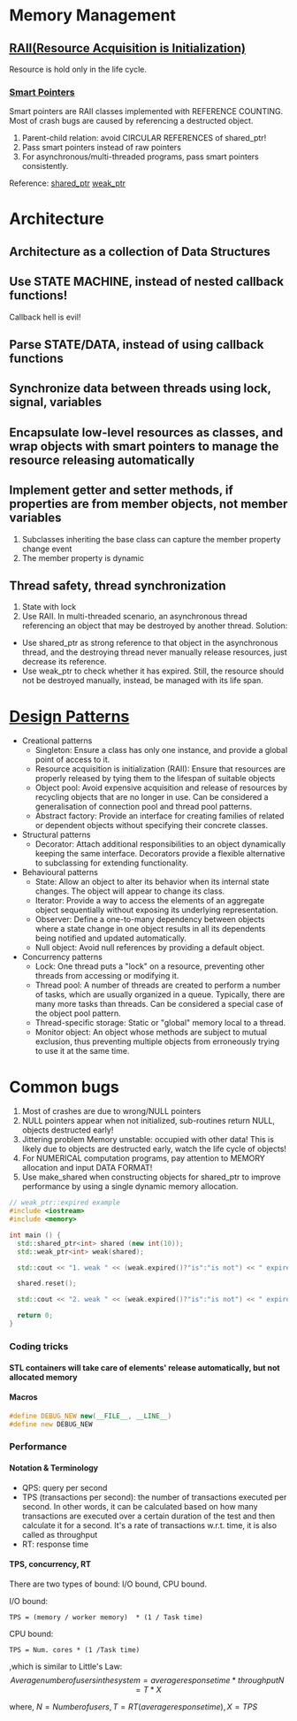 # Memory Management

## [RAII(Resource Acquisition is Initialization)](http://en.wikipedia.org/wiki/RAII)
Resource is hold only in the life cycle.

### [Smart Pointers](https://en.wikipedia.org/wiki/Smart_pointer)
Smart pointers are RAII classes implemented with REFERENCE COUNTING.
Most of crash bugs are caused by referencing a destructed object.
1. Parent-child relation: avoid CIRCULAR REFERENCES of shared_ptr!
2. Pass smart pointers instead of raw pointers
3. For asynchronous/multi-threaded programs, pass smart pointers consistently.

Reference:
[shared_ptr](http://en.cppreference.com/w/cpp/memory/shared_ptr)
[weak_ptr](http://en.cppreference.com/w/cpp/memory/weak_ptr)

# Architecture

## Architecture as a collection of Data Structures

## Use STATE MACHINE, instead of nested callback functions!
Callback hell is evil!

## Parse STATE/DATA, instead of using callback functions

## Synchronize data between threads using lock, signal, variables

## Encapsulate low-level resources as classes, and wrap objects with smart pointers to manage the resource releasing automatically

## Implement getter and setter methods, if properties are from member objects, not member variables
1. Subclasses inheriting the base class can capture the member property change event
2. The member property is dynamic

## Thread safety, thread synchronization
1. State with lock 
2. Use RAII. In multi-threaded scenario, an asynchronous thread referencing an object that may be destroyed by another thread.
Solution:
- Use shared_ptr as strong reference to that object in the asynchronous thread, and the destroying thread never manually release resources, just decrease its reference.
- Use weak_ptr to check whether it has expired. Still, the resource should not be destroyed manually, instead, be managed with its life span.


# [Design Patterns](https://en.wikipedia.org/wiki/Software_design_pattern)
- Creational patterns
	- Singleton: Ensure a class has only one instance, and provide a global point of access to it.
	- Resource acquisition is initialization (RAII): Ensure that resources are properly released by tying them to the lifespan of suitable objects
	- Object pool: Avoid expensive acquisition and release of resources by recycling objects that are no longer in use. Can be considered a generalisation of connection pool and thread pool patterns.
	- Abstract factory: Provide an interface for creating families of related or dependent objects without specifying their concrete classes.
- Structural patterns
	- Decorator: Attach additional responsibilities to an object dynamically keeping the same interface. Decorators provide a flexible alternative to subclassing for extending functionality.
- Behavioural patterns
	- State: Allow an object to alter its behavior when its internal state changes. The object will appear to change its class.
	- Iterator: Provide a way to access the elements of an aggregate object sequentially without exposing its underlying representation.
	- Observer: Define a one-to-many dependency between objects where a state change in one object results in all its dependents being notified and updated automatically.
	- Null object: Avoid null references by providing a default object.
- Concurrency patterns
	- Lock: One thread puts a "lock" on a resource, preventing other threads from accessing or modifying it.
	- Thread pool: A number of threads are created to perform a number of tasks, which are usually organized in a queue. Typically, there are many more tasks than threads. Can be considered a special case of the object pool pattern.
	- Thread-specific storage: Static or "global" memory local to a thread.
	- Monitor object: An object whose methods are subject to mutual exclusion, thus preventing multiple objects from erroneously trying to use it at the same time.



# Common bugs
1. Most of crashes are due to wrong/NULL pointers
2. NULL pointers appear when not initialized, sub-routines return NULL, objects destructed early!
3. Jittering problem
Memory unstable: occupied with other data! This is likely due to objects are
destructed early, watch the life cycle of objects!
4. For NUMERICAL computation programs, pay attention to MEMORY allocation and input DATA FORMAT!
5. Use make_shared when constructing objects for shared_ptr to improve performance by using a single dynamic memory allocation.

```c++
// weak_ptr::expired example
#include <iostream>
#include <memory>

int main () {
  std::shared_ptr<int> shared (new int(10));
  std::weak_ptr<int> weak(shared);

  std::cout << "1. weak " << (weak.expired()?"is":"is not") << " expired\n";

  shared.reset();

  std::cout << "2. weak " << (weak.expired()?"is":"is not") << " expired\n";

  return 0;
}
```

### Coding tricks

#### STL containers will take care of elements' release automatically, but not allocated memory

#### Macros

```cpp
#define DEBUG_NEW new(__FILE__, __LINE__)
#define new DEBUG_NEW

```

### Performance

#### Notation & Terminology
- QPS: query per second
- TPS (transactions per second): the number of transactions executed per second. In other words, it can be calculated based on how many transactions are executed over a certain duration of the test and then calculate it for a second. It's a rate of transactions w.r.t. time, it is also called as throughput
- RT: response time

#### TPS, concurrency, RT
There are two types of bound: I/O bound, CPU bound.

I/O bound:
```
TPS = (memory / worker memory)  * (1 / Task time)
```

CPU bound:
```
TPS = Num. cores * (1 /Task time)
```
,which is similar to Little's Law:
$$
Average number of users in the system = average response time * throughput
N  =  T  *  X
$$

where, $N = Number of users, T = RT (average response time), X = TPS$


